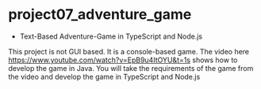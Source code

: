 # project07_adventure_game

* Text-Based Adventure-Game in TypeScript and Node.js

This project is not GUI based. It is a console-based game. The video here https://www.youtube.com/watch?v=EpB9u4ItOYU&t=1s shows how to develop the game in Java. You will take the requirements of the game from the video and develop the game in TypeScript and Node.js

